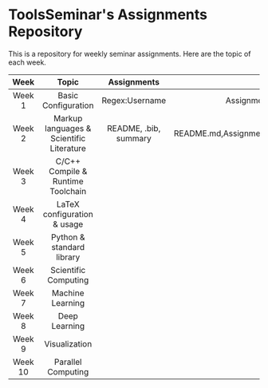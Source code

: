 # ToolsSeminar's Assignments Repository

This is a repository for weekly seminar assignments.
Here are the topic of each week.

| Week | Topic | Assignments | File |
|:-:|:-:|:-:|:-:|
| Week 1 | Basic Configuration | Regex:Username | Assignment_Week_1.txt |
| Week 2 | Markup languages & Scientific Literature | README, .bib, summary | README.md,Assignment_Week_2.bib,Summary.md |
| Week 3 | C/C++ Compile & Runtime Toolchain | |
| Week 4 | LaTeX configuration & usage | |
| Week 5 | Python & standard library | |
| Week 6 | Scientific Computing | |
| Week 7 | Machine Learning | |
| Week 8 | Deep Learning | |
| Week 9 | Visualization | |
| Week 10| Parallel Computing | |

